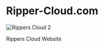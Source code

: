 # Ripper-Cloud.com

![Rippers Cloud 2](https://github.com/user-attachments/assets/23a9d95e-35e1-440f-800c-de36e08db248)

Rippers Cloud Website
